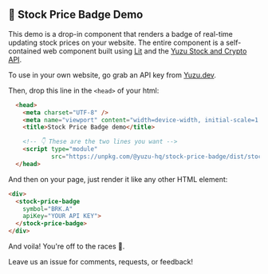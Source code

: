 ## 🍋 Stock Price Badge Demo

This demo is a drop-in component that renders a badge of real-time updating stock prices on your website. The entire component is a self-contained web component built using [Lit](https://lit.dev/) and the [Yuzu Stock and Crypto API](https://yuzu.dev).

To use in your own website, go grab an API key from [Yuzu.dev](https://yuzu.dev).

Then, drop this line in the `<head>` of your html:

```html
  <head>
    <meta charset="UTF-8" />
    <meta name="viewport" content="width=device-width, initial-scale=1.0" />
    <title>Stock Price Badge demo</title>

    <!-- 👇 These are the two lines you want -->
    <script type="module" 
            src="https://unpkg.com/@yuzu-hq/stock-price-badge/dist/stock-price-badge.es.js"></script>
  </head>
```

And then on your page, just render it like any other HTML element:

```html
<div>
  <stock-price-badge
    symbol="BRK.A"
    apiKey="YOUR API KEY">
  </stock-price-badge>
</div>
```

And voila! You're off to the races 🐎.

Leave us an issue for comments, requests, or feedback!
